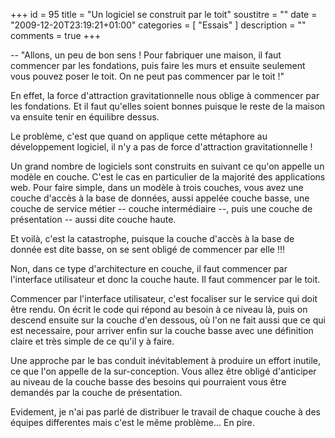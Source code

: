 +++
id = 95
title = "Un logiciel se construit par le toit"
soustitre = ""
date = "2009-12-20T23:19:21+01:00"
categories = [ "Essais" ]
description = ""
comments = true
+++

<div class="chapo"></div>
-- "Allons, un peu de bon sens ! Pour fabriquer une maison, il faut commencer par les fondations, puis faire les murs et ensuite seulement vous pouvez poser le toit. On ne peut pas commencer par le toit !"

En effet, la force d'attraction gravitationnelle nous oblige à commencer par les fondations. Et il faut qu'elles soient bonnes puisque le reste de la maison va ensuite tenir en équilibre dessus.

Le problème, c'est que quand on applique cette métaphore au développement logiciel, il n'y a pas de force d'attraction gravitationnelle !

Un grand nombre de logiciels sont construits en suivant ce qu'on appelle un modèle en couche. C'est le cas en particulier de la majorité des applications web. Pour faire simple, dans un modèle à trois couches, vous avez une couche d'accès à la base de données, aussi appelée couche basse, une couche de service métier -- couche intermédiaire --, puis une couche de présentation -- aussi dite couche haute.

Et voilà, c'est la catastrophe, puisque la couche d'accès à la base de donnée est dite basse, on se sent obligé de commencer par elle !!!

Non, dans ce type d'architecture en couche, il faut commencer par l'interface utilisateur et donc la couche haute. Il faut commencer par le toit.

Commencer par l'interface utilisateur, c'est focaliser sur le service qui doit être rendu. On écrit le code qui répond au besoin à ce niveau là, puis on descend ensuite sur la couche d'en dessous, où l'on ne fait aussi que ce qui est necessaire, pour arriver enfin sur la couche basse avec une définition claire et très simple de ce qu'il y à faire.

Une approche par le bas conduit inévitablement à produire un effort inutile, ce que l'on appelle de la sur-conception. Vous allez être obligé d'anticiper au niveau de la couche basse des besoins qui pourraient vous être demandés par la couche de présentation.

Evidement, je n'ai pas parlé de distribuer le travail de chaque couche à des équipes differentes mais c'est le même problème... En pire.